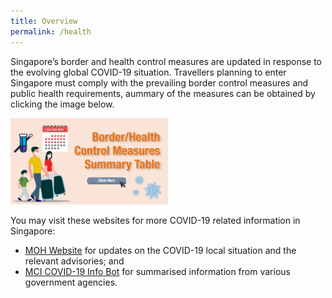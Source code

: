 ```yaml
---
title: Overview
permalink: /health
---
```


Singapore’s border and health control measures are updated in response to the evolving global COVID-19 situation. Travellers planning to enter Singapore must comply with the prevailing border control measures and public health requirements, aummary of the measures can be obtained by clicking the image below.
<p>
<a href="/files/SHN-and-swab-summary.pdf">
<img border="0" alt="SHN Summary" src="/images/SHN-summary-thumbnail.jpeg" style="width:50%;">
</a>
</p>

You may visit these websites for more COVID-19 related information in Singapore:
- <a href="https://www.moh.gov.sg" target="_blank">MOH Website</a> for updates on the COVID-19 local situation and the relevant advisories; and
- <a href="https://www.gov.sg/infobot" target="_blank">MCI COVID-19 Info Bot</a> for summarised information from various government agencies.
